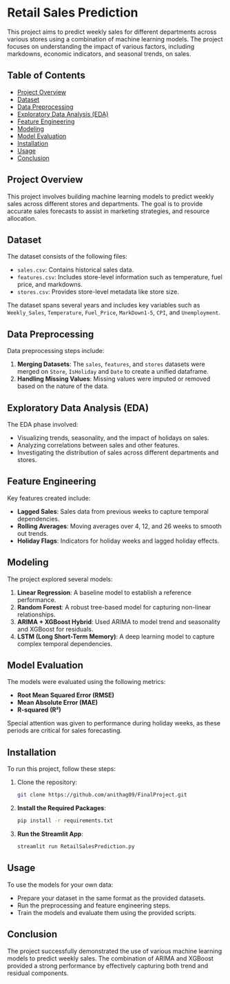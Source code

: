 # Retail Sales Prediction

This project aims to predict weekly sales for different departments across various stores using a combination of machine learning models. The project focuses on understanding the impact of various factors, including markdowns, economic indicators, and seasonal trends, on sales.

## Table of Contents
- [Project Overview](#project-overview)
- [Dataset](#dataset)
- [Data Preprocessing](#data-preprocessing)
- [Exploratory Data Analysis (EDA)](#exploratory-data-analysis-eda)
- [Feature Engineering](#feature-engineering)
- [Modeling](#modeling)
- [Model Evaluation](#model-evaluation)
- [Installation](#installation)
- [Usage](#usage)
- [Conclusion](#conclusion)

## Project Overview
This project involves building machine learning models to predict weekly sales across different stores and departments. The goal is to provide accurate sales forecasts to assist in marketing strategies, and resource allocation.

## Dataset
The dataset consists of the following files:
- `sales.csv`: Contains historical sales data.
- `features.csv`: Includes store-level information such as temperature, fuel price, and markdowns.
- `stores.csv`: Provides store-level metadata like store size.

The dataset spans several years and includes key variables such as `Weekly_Sales`, `Temperature`, `Fuel_Price`, `MarkDown1-5`, `CPI`, and `Unemployment`.

## Data Preprocessing
Data preprocessing steps include:
1. **Merging Datasets**: The `sales`, `features`, and `stores` datasets were merged on `Store`, `IsHoliday` and `Date` to create a unified dataframe.
2. **Handling Missing Values**: Missing values were imputed or removed based on the nature of the data.

## Exploratory Data Analysis (EDA)
The EDA phase involved:
- Visualizing trends, seasonality, and the impact of holidays on sales.
- Analyzing correlations between sales and other features.
- Investigating the distribution of sales across different departments and stores.

## Feature Engineering
Key features created include:
- **Lagged Sales**: Sales data from previous weeks to capture temporal dependencies.
- **Rolling Averages**: Moving averages over 4, 12, and 26 weeks to smooth out trends.
- **Holiday Flags**: Indicators for holiday weeks and lagged holiday effects.

## Modeling
The project explored several models:
1. **Linear Regression**: A baseline model to establish a reference performance.
2. **Random Forest**: A robust tree-based model for capturing non-linear relationships.
3. **ARIMA + XGBoost Hybrid**: Used ARIMA to model trend and seasonality and XGBoost for residuals.
4. **LSTM (Long Short-Term Memory)**: A deep learning model to capture complex temporal dependencies.

## Model Evaluation
The models were evaluated using the following metrics:
- **Root Mean Squared Error (RMSE)**
- **Mean Absolute Error (MAE)**
- **R-squared (R²)**

Special attention was given to performance during holiday weeks, as these periods are critical for sales forecasting.

## Installation
To run this project, follow these steps:

1. Clone the repository:
   ```bash
   git clone https://github.com/anithag09/FinalProject.git
   ```
2. **Install the Required Packages**:
    ```bash
    pip install -r requirements.txt
    ```

3. **Run the Streamlit App**:
    ```bash
    streamlit run RetailSalesPrediction.py
    ```
## Usage
To use the models for your own data:

- Prepare your dataset in the same format as the provided datasets.
- Run the preprocessing and feature engineering steps.
- Train the models and evaluate them using the provided scripts.

## Conclusion
The project successfully demonstrated the use of various machine learning models to predict weekly sales. The combination of ARIMA and XGBoost provided a strong performance by effectively capturing both trend and residual components.
